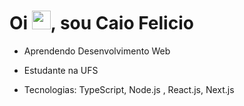 <h1 align="left">Oi <img src="https://raw.githubusercontent.com/kaueMarques/kaueMarques/master/hi.gif" height="30px">, sou Caio Felicio</h1>

- Aprendendo Desenvolvimento Web

- Estudante na UFS

- Tecnologias: TypeScript, Node.js , React.js, Next.js

